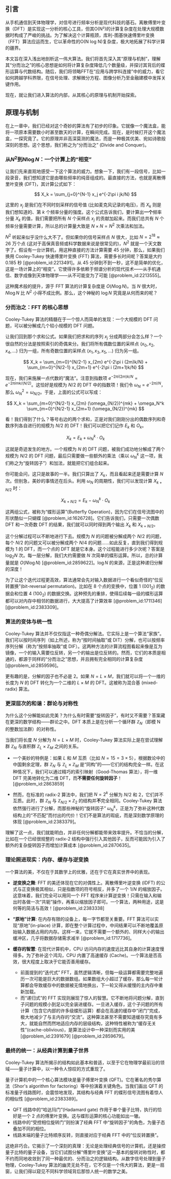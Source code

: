 ## 引言
从手机通信到天体物理学，对信号进行频率分析是现代科技的基石。离散傅里叶变换（DFT）是实现这一分析的核心工具，但其O(N²)的计算复杂度在处理大规模数据时构成了严峻的挑战。为了解决这个计算瓶颈，库利-图基快速傅里叶变换（FFT）算法应运而生，它以革命性的O(N log N)复杂度，极大地拓展了科学计算的疆界。

本文旨在深入浅出地剖析这一伟大算法。我们将首先深入其“原理与机制”，理解其“分而治之”的核心思想是如何将计算复杂度降低几个数量级，并探讨其背后的蝶形运算与代数结构。随后，我们将领略FFT在“应用与跨学科连接”中的威力，看它如何跨越学科界限，在信号处理、求解微分方程、图像分析乃至金融建模中发挥关键作用。

现在，就让我们进入算法的内部，从其核心的原理与机制开始探索。

## 原理与机制

在上一章中，我们已经对这个奇妙的算法有了初步的印象。它就像一个魔法盒，能将一项原本需要数小时甚至数天的计算，在瞬间完成。现在，是时候打开这个魔法盒，一探究竟了。它的原理并非高深莫测的魔法，而是一种极其优美、宛如诗歌般深刻的思想。这个思想，我们称之为“分而治之” (Divide and Conquer)。

### 从$N^2$到$N \log N$：一个计算上的“相变”

让我们先来直观地感受一下这个算法的威力。想象一下，我们有一段信号，比如一段录音，我们想知道它是由哪些频率的纯音组成的。最直接的方法，也就是离散傅里叶变换 (DFT)，其计算公式如下：

$$
X_k = \sum_{j=0}^{N-1} x_j e^{-2\pi i jk/N}
$$

这里的 $x_j$ 是我们在不同时刻采样的信号值 (比如麦克风记录的电压)，而 $X_k$ 则是我们想知道的、第 $k$ 个频率分量的强度。这个公式告诉我们，要计算出**一个**频率分量 $X_k$ 的值，我们需要把所有 $N$ 个采样点 $x_j$ 的贡献加起来。而我们总共有 $N$ 个频率分量需要计算，所以总的计算量大致是 $N \times N = N^2$ 次乘法和加法。

$N^2$ 听起来似乎没什么大不了。但如果你的信号采样点 $N$ 很大，比如 $N=2^{18} \approx 26$ 万个点 (这对于高保真音频或科学数据来说是很常见的)，$N^2$ 就是一个天文数字了。假设有一台计算机，用这种直接的方法计算需要 45 分钟，那么，如果我们换用 Cooley-Tukey 快速傅里叶变换 (FFT) 算法，需要多长时间呢？答案是大约 0.185 秒 [@problem_id:2213491]。从 45 分钟到不到一秒，这不是简单的优化，这是一场计算上的“相变”。它使得许多依赖于频谱分析的现代技术——从手机通信、数字成像到天体物理学——从不可能变为了可能 [@problem_id:2213555]。

这种魔术般的提升，源于 FFT 算法的计算复杂度是 $O(N \log N)$。当 $N$ 很大时，$N \log N$ 比 $N^2$ 小得不成比例。那么，这个神秘的 $\log N$ 究竟是从何而来的呢？

### 分而治之：FFT 的核心思想

Cooley-Tukey 算法的精髓在于一个惊人而简单的发现：一个大规模的 DFT 问题，可以被分解成几个较小规模的 DFT 问题。

让我们回到那个求和公式。如果我们把求和的序列 $x_j$ 分成两部分会怎么样？一个很自然的分法是按照索引的奇偶来分。我们将所有偶数位置的采样点 $(x_0, x_2, x_4, \dots)$ 归为一组，所有奇数位置的采样点 $(x_1, x_3, x_5, \dots)$ 归为另一组。

$$
X_k = \sum_{m=0}^{N/2-1} x_{2m} e^{-2\pi i (2m)k/N} + \sum_{m=0}^{N/2-1} x_{2m+1} e^{-2\pi i (2m+1)k/N}
$$

现在，我们来施展一点代数的“魔法”。注意到指数项 $e^{-2\pi i (2m)k/N} = e^{-2\pi i mk/(N/2)}$。这恰好是规模为 $N/2$ 的 DFT 中的指数项！我们令 $\omega_N = e^{-2\pi i/N}$，那么 $\omega_N^2 = \omega_{N/2}$。于是，上面的公式可以写成：

$$
X_k = \sum_{m=0}^{N/2-1} x_{2m} (\omega_{N/2})^{mk} + \omega_N^k \sum_{m=0}^{N/2-1} x_{2m+1} (\omega_{N/2})^{mk}
$$

看！我们得到了什么？等号右边的两个求和，正是对我们刚刚分出的偶数序列和奇数序列各自进行的规模为 $N/2$ 的 DFT！我们可以把它们记作 $E_k$ 和 $O_k$。

$$
X_k = E_k + \omega_N^k \cdot O_k
$$

这就是奇迹发生的地方。一个规模为 $N$ 的 DFT 问题，被我们成功地分解成了两个规模为 $N/2$ 的 DFT 问题，最后只需要做一些额外的乘法（乘以 $\omega_N^k$ 这一项，我们称之为“旋转因子”）和加法，就能把它们组合起来。

你可能会问，这只是故事的一半。我们只算出了 $X_k$，而且看起来还是需要计算 $N$ 次。但别急，美妙的事情还在后头。利用 $\omega_N$ 的周期性，我们可以发现计算 $X_{k+N/2}$ 时：

$$
X_{k+N/2} = E_k - \omega_N^k \cdot O_k
$$

这两组公式，被称为“蝶形运算”(Butterfly Operation)，因为它们在信号流图中的形状酷似一只蝴蝶 [@problem_id:1626728]。它们告诉我们，只需要一次偶数 DFT 和一次奇数 DFT 的结果，我们就可以同时得到两个输出 $X_k$ 和 $X_{k+N/2}$。

这个分解过程可以不断地进行下去。规模为 $N$ 的问题被分解成两个 $N/2$ 的问题，每个 $N/2$ 的问题又可以被分解成两个 $N/4$ 的问题……如此反复，直到我们得到规模为 1 的 DFT，而一个点的 DFT 就是它本身。这个过程能进行多少次呢？答案是 $\log_2 N$ 次。每一层分解，我们大约需要做 $N$ 次简单的蝶形运算。所以，总的计算量就是 $O(N \log N)$ [@problem_id:2859622]。$\log N$ 的来源，正是这种递归分解的深度！

为了让这个迭代过程更高效，算法通常会先对输入数据进行一个看似奇怪的“位反转置换”(bit-reversal permutation)。比如在 8 个点的变换中，位置 1 ($001_2$) 的数据会和位置 4 ($100_2$) 的数据交换。这种预先的重排，使得后续每一级的蝶形运算都可以对内存中相邻的数据进行，大大提高了计算效率 [@problem_id:1711346] [@problem_id:2383309]。

### 算法的变体与统一性

Cooley-Tukey 算法并不仅仅指这一种奇偶分解法。它实际上是一个算法“家族”。我们可以按时间序列（如上所述，称为“按时间抽取”或 DIT）分解，也可以按频率序列分解（称为“按频率抽取”或 DIF）。这两种方法的计算流程图看起来像是互为镜像，一个的输入需要位反转，另一个的输出是位反转的。然而，它们的本质是相通的，都源于同样的“分而治之”思想，并且拥有完全相同的计算复杂度 [@problem_id:2859596]。

更有趣的是，分解的因子也不必是 2。如果 $N=L \times M$，我们就可以将一个一维的长度为 $N$ 的 DFT 转化为一个二维的 $L \times M$ 的 DFT。这被称为混合基 (mixed-radix) 算法。

### 更深层次的和谐：群论与对称性

为什么这个分解能如此完美？为什么有时需要“旋转因子”，有时又不需要？答案藏在更深的数学结构——群论之中。DFT 本质上是在分析一个循环群 $\mathbb{Z}_N$（即模 N 的整数加法群）的对称性。

当我们将长度 $N$ 分解为 $N = L \times M$ 时，Cooley-Tukey 算法实际上是在尝试理解群 $\mathbb{Z}_N$ 与直积群 $\mathbb{Z}_L \times \mathbb{Z}_M$ 之间的关系。

-   一个美妙的特例是：如果 $L$ 和 $M$ 互质（比如 $N=15=3 \times 5$），根据数论中的中国剩余定理，群 $\mathbb{Z}_N$ 与 $\mathbb{Z}_L \times \mathbb{Z}_M$ 是“同构”的——它们的结构完全一样。在这种情况下，我们可以通过精巧的索引映射（Good-Thomas 算法），将一维 DFT 完美地转化为二维 DFT，而**不需要任何旋转因子**！[@problem_id:2863859]

-   然而，在标准的 radix-2 算法中，我们把 $N=2^k$ 分解为 $N/2$ 和 $2$，它们并不互质。此时，群 $\mathbb{Z}_N$ 与 $\mathbb{Z}_{N/2} \times \mathbb{Z}_2$ 的结构并**不**完全相同。Cooley-Tukey 算法依然强行进行了分解，而那些神秘的“旋转因子” $\omega_N^k$，正是为了弥补这种代数结构上的“不匹配”而付出的代价！它们不是算法的瑕疵，而是深刻数学原理的体现 [@problem_id:2383379]。

理解了这一点，我们就能明白，并非任何分解都能带来效率提升。不恰当的分解，比如在一个已经很规整的 radix-2 结构中强行引入其他因子，反而可能因为引入了额外的复杂旋转因子而增加计算成本 [@problem_id:2870635]。

### 理论照进现实：内存、缓存与逆变换

一个算法的美，不仅在于其数学上的优雅，还在于它在真实世界中的表现。

-   **逆变换之舞**: FFT 的美还体现在它的对偶性上。离散傅里叶逆变换 (IDFT) 的公式与正变换极其相似，只是指数项的符号相反，并多了一个 $1/N$ 的缩放因子。这意味着，我们完全可以用同一个 FFT 程序来计算逆变换！只需在输入和输出时各做一次“共轭”操作，再乘以缩放因子即可。一个算法，两种用途，这是何等的简洁与高效！[@problem_id:2383338]

-   **“原地”计算**: 在内存有限的设备上，每一字节都至关重要。FFT 算法可以实现“原地”(in-place) 计算，即在整个计算过程中，中间结果可以不断地覆盖原始输入数据占用的内存。这样一来，它就不需要一个额外的、同样大小的输出缓冲区，几乎将数据存储需求减半 [@problem_id:1717736]。

-   **缓存的智慧**: 在现代计算机中，CPU 访问内存的速度远比其自身的计算速度慢得多。为了弥补这个鸿沟，CPU 内置了高速缓存 (Cache)。一个算法是否高效，很大程度上取决于它能否善用缓存。
    -   前面提到的“迭代式” FFT，虽然逻辑清晰，但每一级运算都需要完整地遍历一次可能是巨大的数据数组。如果数组大小超过了缓存，那么每一轮计算都会导致缓存中的数据被无情地换出，下一轮又得从缓慢的主内存中重新加载。
    -   而“递归式”的 FFT 实现则展现了惊人的智慧。它不断地将问题分解，直到子问题的规模小到足以完全装进缓存。一旦进入缓存，这个子问题的所有计算（包含它内部的许多级蝶形运算）都会在高速的缓存中“闭门”完成，极大地减少了与主内存的“交流”。这种算法甚至不需要知道缓存究竟有多大，就能自然而然地适应内存的层级结构，这种特性被称为“缓存无关性”(cache-oblivious)，是算法设计中一种深刻而实用的美 [@problem_id:2391679] [@problem_id:2859679]。

### 最终的统一：从经典计算到量子世界

Cooley-Tukey 算法所揭示的结构如此基本和普适，以至于它在物理学最前沿的领域——量子计算中，以一种令人惊叹的方式重现了。

量子计算机中的一个核心算法模块是量子傅里叶变换 (QFT)。它在著名的秀尔算法（Shor's algorithm for factoring）等中扮演着关键角色。当我们画出 QFT 的标准量子线路图时，会震惊地发现，其结构与经典 FFT 的蝶形信号流图有着惊人的相似性 [@problem_id:2383389]。

-   QFT 线路中的“哈达玛门”(Hadamard gate) 作用于单个量子比特，执行的恰好是一个 2 点的傅里叶变换。这与蝶形运算的核心功能如出一辙。
-   线路中的“受控相位旋转门”则扮演了经典 FFT 中“旋转因子”的角色，为量子态叠加不同的相位。
-   线路末端的量子比特顺序反转，则直接对应于经典 FFT 中的“位反转置换”。

这绝非巧合。它揭示了一个深刻的真理：无论是处理经典信号的计算机，还是操控量子比特的量子设备，当它们试图分解“傅里叶变换”这一基本的旋转对称性时，都不约而同地收敛到了同一种最优的、分而治之的逻辑结构。从数字信号处理到量子物理，Cooley-Tukey 算法的幽灵无处不在，它不仅是一个伟大的算法，更是一扇窗，让我们得以窥见不同科学领域背后那惊人统一的数学之美。